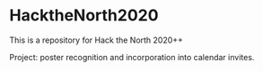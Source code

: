 # HacktheNorth2020

This is a repository for Hack the North 2020++

Project: poster recognition and incorporation into calendar invites.
